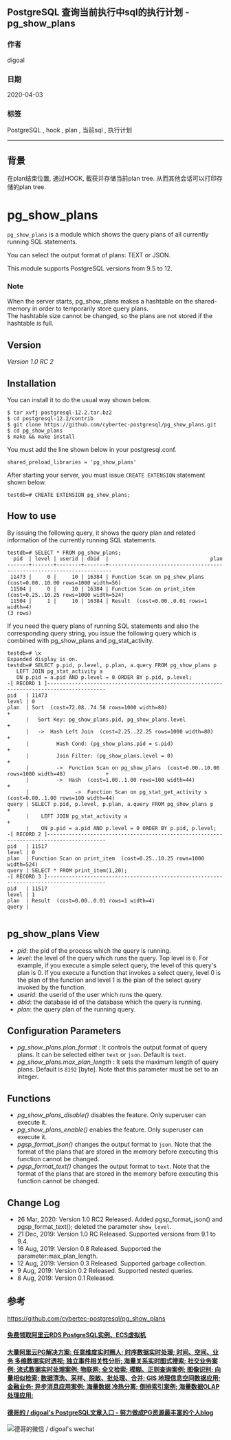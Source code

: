## PostgreSQL 查询当前执行中sql的执行计划 - pg_show_plans  
        
### 作者        
digoal        
        
### 日期        
2020-04-03        
        
### 标签        
PostgreSQL , hook , plan , 当前sql , 执行计划   
        
----        
        
## 背景        
在plan结束位置, 通过HOOK, 截获并存储当前plan tree. 从而其他会话可以打印存储的plan tree.   
  
# pg_show_plans  
  
`pg_show_plans` is a module which shows the query plans of all currently running SQL statements.  
  
You can select the output format of plans: TEXT or JSON.  
  
This module supports PostgreSQL versions from 9.5 to 12.  
  
### Note  
When the server starts, pg_show_plans makes a hashtable  on the shared-memory in order to temporarily store query plans.  
The hashtable size cannot be changed, so the plans are not stored if the hashtable is full.  
  
## Version  
  
*Version 1.0 RC 2*  
  
## Installation  
  
You can install it to do the usual way shown below.  
  
```  
$ tar xvfj postgresql-12.2.tar.bz2  
$ cd postgresql-12.2/contrib  
$ git clone https://github.com/cybertec-postgresql/pg_show_plans.git  
$ cd pg_show_plans  
$ make && make install  
```  
  
You must add the line shown below in your postgresql.conf.  
  
```  
shared_preload_libraries = 'pg_show_plans'  
```  
  
After starting your server, you must issue `CREATE EXTENSION` statement shown below.  
  
```  
testdb=# CREATE EXTENSION pg_show_plans;  
```  
  
## How to use  
  
By issuing the following query, it shows the query plan and related information of the currently running SQL statements.  
  
```  
testdb=# SELECT * FROM pg_show_plans;  
  pid  | level | userid | dbid  |                                 plan                                    
-------+-------+--------+-------+-----------------------------------------------------------------------  
 11473 |     0 |     10 | 16384 | Function Scan on pg_show_plans  (cost=0.00..10.00 rows=1000 width=56)  
 11504 |     0 |     10 | 16384 | Function Scan on print_item  (cost=0.25..10.25 rows=1000 width=524)  
 11504 |     1 |     10 | 16384 | Result  (cost=0.00..0.01 rows=1 width=4)  
(3 rows)  
```  
  
If you need the query plans of running SQL statements and also the corresponding query string, you issue the following query which is combined with pg_show_plans and pg_stat_activity.  
  
```  
testdb=# \x  
Expanded display is on.  
testdb=# SELECT p.pid, p.level, p.plan, a.query FROM pg_show_plans p   
   LEFT JOIN pg_stat_activity a  
   ON p.pid = a.pid AND p.level = 0 ORDER BY p.pid, p.level;  
-[ RECORD 1 ]-----------------------------------------------------------------------------------------  
pid   | 11473  
level | 0  
plan  | Sort  (cost=72.08..74.58 rows=1000 width=80)                                                  +  
      |   Sort Key: pg_show_plans.pid, pg_show_plans.level                                            +  
      |   ->  Hash Left Join  (cost=2.25..22.25 rows=1000 width=80)                                   +  
      |         Hash Cond: (pg_show_plans.pid = s.pid)                                                +  
      |         Join Filter: (pg_show_plans.level = 0)                                                +  
      |         ->  Function Scan on pg_show_plans  (cost=0.00..10.00 rows=1000 width=48)             +  
      |         ->  Hash  (cost=1.00..1.00 rows=100 width=44)                                         +  
      |               ->  Function Scan on pg_stat_get_activity s  (cost=0.00..1.00 rows=100 width=44)  
query | SELECT p.pid, p.level, p.plan, a.query FROM pg_show_plans p                                   +  
      |    LEFT JOIN pg_stat_activity a                                                               +  
      |    ON p.pid = a.pid AND p.level = 0 ORDER BY p.pid, p.level;  
-[ RECORD 2 ]-----------------------------------------------------------------------------------------  
pid   | 11517  
level | 0  
plan  | Function Scan on print_item  (cost=0.25..10.25 rows=1000 width=524)  
query | SELECT * FROM print_item(1,20);  
-[ RECORD 3 ]-----------------------------------------------------------------------------------------  
pid   | 11517  
level | 1  
plan  | Result  (cost=0.00..0.01 rows=1 width=4)  
query |   
  
```  
  
  
## pg_show_plans View  
 - *pid*: the pid of the process which the query is running.      
 - *level*: the level of the query which runs the query. Top level is `0`. For example, if you execute a simple select query, the level of this query's plan is 0. If you execute a function that invokes a select query, level 0 is the plan of the function and level 1 is the plan of the select query invoked by the function.  
 - *userid*: the userid of the user which runs the query.  
 - *dbid*: the database id of the database which the query is running.  
 - *plan*: the query plan of the running query.  
  
## Configuration Parameters  
 - *pg_show_plans.plan_format* : It controls the output format of query plans. It can be selected either `text` or `json`. Default is `text`.  
 - *pg_show_plans.max_plan_length* : It sets the maximum length of query plans. Default is `8192` [byte]. Note that this parameter must be set to an integer.  
  
## Functions  
 - *pg_show_plans_disable()* disables the feature. Only superuser can execute it.  
 - *pg_show_plans_enable()* enables the feature. Only superuser can execute it.  
 - *pgsp_format_json()* changes the output format to `json`. Note that the format of the plans that are stored in the memory before executing this function cannot be changed.  
 - *pgsp_format_text()* changes the output format to `text`. Note that the format of the plans that are stored in the memory before executing this function cannot be changed.  
  
  
## Change Log  
 - 26 Mar, 2020: Version 1.0 RC2 Released. Added pgsp_format_json() and pgsp_format_text(); deleted the parameter `show_level`.  
 - 21 Dec, 2019: Version 1.0 RC Released. Supported versions from 9.1 to 9.4.  
 - 16 Aug, 2019: Version 0.8 Released. Supported the parameter:max_plan_length.  
 - 12 Aug, 2019: Version 0.3 Released. Supported garbage collection.  
 - 9 Aug, 2019: Version 0.2 Released. Supported nested queries.  
 - 8 Aug, 2019: Version 0.1 Released.  
  
    
## 参考        
https://github.com/cybertec-postgresql/pg_show_plans  
        
        
  
  
  
  
  
  
  
  
  
  
  
  
  
  
  
  
  
#### [免费领取阿里云RDS PostgreSQL实例、ECS虚拟机](https://www.aliyun.com/database/postgresqlactivity "57258f76c37864c6e6d23383d05714ea")
  
  
#### [大量阿里云PG解决方案: 任意维度实时圈人; 时序数据实时处理; 时间、空间、业务 多维数据实时透视; 独立事件相关性分析; 海量关系实时图式搜索; 社交业务案例; 流式数据实时处理案例; 物联网; 全文检索; 模糊、正则查询案例; 图像识别; 向量相似检索; 数据清洗、采样、脱敏、批处理、合并; GIS 地理信息空间数据应用; 金融业务; 异步消息应用案例; 海量数据 冷热分离; 倒排索引案例; 海量数据OLAP处理应用;](https://yq.aliyun.com/topic/118 "40cff096e9ed7122c512b35d8561d9c8")
  
  
#### [德哥的 / digoal's PostgreSQL文章入口 - 努力做成PG资源最丰富的个人blog](https://github.com/digoal/blog/blob/master/README.md "22709685feb7cab07d30f30387f0a9ae")
  
  
![德哥的微信 / digoal's wechat](../pic/digoal_weixin.jpg "f7ad92eeba24523fd47a6e1a0e691b59")
  
